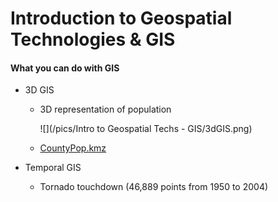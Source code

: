 # Introduction to Geospatial Technologies & GIS

#### What you can do with GIS

* 3D GIS

  * 3D representation of population

    ![](/pics/Intro to Geospatial Techs - GIS/3dGIS.png)

  * [CountyPop.kmz](https://leee5.github.io/Summary-of-Geo460-560-Spr.-2017-/refs/CountyPop.kmz)

* Temporal GIS

  * Tornado touchdown \(46,889 points from 1950 to 2004\)



